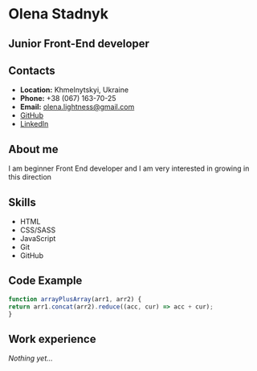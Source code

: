 # Olena Stadnyk

## Junior Front-End developer

## Contacts

- **Location:** Khmelnytskyi, Ukraine
- **Phone:** +38 (067) 163-70-25
- **Email:** olena.lightness@gmail.com
- [GitHub](https://github.com/olenaxx)
- [LinkedIn](https://www.linkedin.com/in/olena-stadnyk/)

## About me

I am beginner Front End developer
and I am very interested in growing in this direction

## Skills

- HTML
- CSS/SASS
- JavaScript
- Git
- GitHub

## Code Example

```JavaScript
function arrayPlusArray(arr1, arr2) {
return arr1.concat(arr2).reduce((acc, cur) => acc + cur);
}
```

## Work experience

_Nothing yet…_
